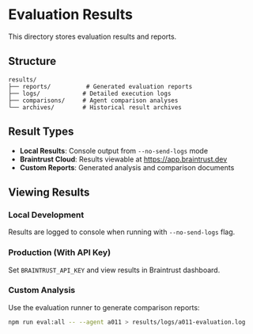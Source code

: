 # Evaluation Results

This directory stores evaluation results and reports.

## Structure

```
results/
├── reports/          # Generated evaluation reports
├── logs/            # Detailed execution logs  
├── comparisons/     # Agent comparison analyses
└── archives/        # Historical result archives
```

## Result Types

- **Local Results**: Console output from `--no-send-logs` mode
- **Braintrust Cloud**: Results viewable at https://app.braintrust.dev
- **Custom Reports**: Generated analysis and comparison documents

## Viewing Results

### Local Development
Results are logged to console when running with `--no-send-logs` flag.

### Production (With API Key)
Set `BRAINTRUST_API_KEY` and view results in Braintrust dashboard.

### Custom Analysis
Use the evaluation runner to generate comparison reports:

```bash
npm run eval:all -- --agent a011 > results/logs/a011-evaluation.log
```